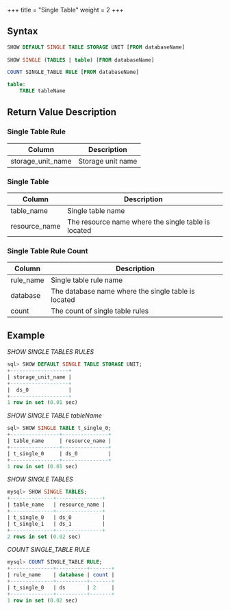 +++
title = "Single Table"
weight = 2
+++

## Syntax

```sql
SHOW DEFAULT SINGLE TABLE STORAGE UNIT [FROM databaseName]
    
SHOW SINGLE (TABLES | table) [FROM databaseName]

COUNT SINGLE_TABLE RULE [FROM databaseName]

table:
    TABLE tableName
```

## Return Value Description

### Single Table Rule

| Column             | Description       |
|--------------------|-------------------|
| storage_unit_name  | Storage unit name |


### Single Table

| Column        | Description                                           |
| ------------- | ------------------------------------------------------|
| table_name    | Single table name                                     |
| resource_name | The resource name where the single table is located   |

### Single Table Rule Count

| Column    | Description                                         |
|-----------|-----------------------------------------------------|
| rule_name | Single table rule name                              |
| database  | The database name where the single table is located |
| count     | The count of single table rules                     |

## Example

*SHOW SINGLE TABLES RULES*

```sql
sql> SHOW DEFAULT SINGLE TABLE STORAGE UNIT;
+-------------------+
| storage_unit_name |
+-------------------+
|  ds_0             |
+-------------------+
1 row in set (0.01 sec)
```

*SHOW SINGLE TABLE tableName*

```sql
sql> SHOW SINGLE TABLE t_single_0;
+----------------+---------------+
| table_name     | resource_name |
+----------------+---------------+
| t_single_0     | ds_0          |
+----------------+---------------+
1 row in set (0.01 sec)
```

*SHOW SINGLE TABLES*

```sql
mysql> SHOW SINGLE TABLES;
+--------------+---------------+
| table_name   | resource_name |
+--------------+---------------+
| t_single_0   | ds_0          |
| t_single_1   | ds_1          |
+--------------+---------------+
2 rows in set (0.02 sec)
```

*COUNT SINGLE_TABLE RULE*

```sql
mysql> COUNT SINGLE_TABLE RULE;
+--------------+----------+-------+
| rule_name    | database | count |
+--------------+----------+-------+
| t_single_0   | ds       | 2     |
+--------------+----------+-------+
1 row in set (0.02 sec)
```
